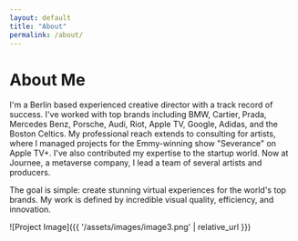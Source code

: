 ```yaml
---
layout: default
title: "About"
permalink: /about/
---
```


# About Me

I'm a Berlin based experienced creative director with a track record of success. I've worked with top brands including BMW, Cartier, Prada, Mercedes Benz, Porsche, Audi, Riot, Apple TV, Google, Adidas, and the Boston Celtics. My professional reach extends to consulting for artists, where I managed projects for the Emmy-winning show "Severance" on Apple TV+. I've also contributed my expertise to the startup world. Now at Journee, a metaverse company, I lead a team of several artists and producers.

The goal is simple: create stunning virtual experiences for the world's top brands. My work is defined by incredible visual quality, efficiency, and innovation.

![Project Image]({{ '/assets/images/image3.png' | relative_url }})

